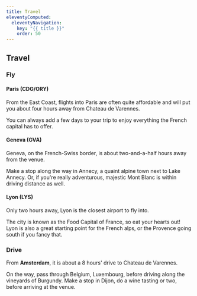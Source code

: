 ```yaml
---
title: Travel
eleventyComputed:
  eleventyNavigation:
    key: "{{ title }}"
    order: 50
---
```

## Travel

<div class="c-card">

### Fly

#### Paris (CDG/ORY)

From the East Coast, flights into Paris are often quite affordable and will put you about four hours away from Chateau de Varennes.
<!-- excerpt -->

You can always add a few days to your trip to enjoy everything the French capital has to offer.

#### Geneva (GVA)

Geneva, on the French-Swiss border, is about two-and-a-half hours away from the venue.

Make a stop along the way in Annecy, a quaint alpine town next to Lake Annecy. Or, if you're really adventurous, majestic Mont Blanc is within driving distance as well.

#### Lyon (LYS)
Only two hours away, Lyon is the closest airport to fly into.

The city is known as the Food Capital of France, so eat your hearts out! Lyon is also a great starting point for the French alps, or the Provence going south if you fancy that.

</div>

<div class="c-card">

### Drive

From **Amsterdam**, it is about a 8 hours' drive to Chateau de Varennes.

On the way, pass through Belgium, Luxembourg, before driving along the vineyards of Burgundy. Make a stop in Dijon, do a wine tasting or two, before arriving at the venue.

</div>
